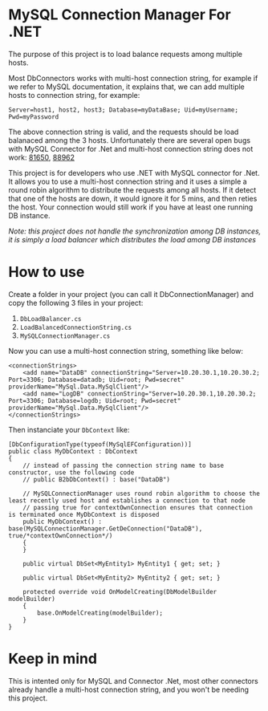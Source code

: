 # MySQL Connection Manager For .NET

The purpose of this project is to load balance requests among multiple hosts.

Most DbConnectors works with multi-host connection string, for example if we refer to MySQL documentation, it explains that, we can add multiple hosts to connection string, for example:

    Server=host1, host2, host3; Database=myDataBase; Uid=myUsername; Pwd=myPassword
   
The above connection string is valid, and the requests should be load balanaced among the 3 hosts. Unfortunately there are several open bugs with MySQL Connector for .Net and multi-host connection string does not work: [81650](https://bugs.mysql.com/bug.php?id=81650), [88962](https://bugs.mysql.com/bug.php?id=88962)

This project is for developers who use .NET with MySQL connector for .Net. It allows you to use a multi-host connection string and it uses a simple a round robin algorithm to distribute the requests among all hosts. If it detect that one of the hosts are down, it would ignore it for 5 mins, and then reties the host. Your connection would still work if you have at least one running DB instance.

*Note: this project does not handle the synchronization among DB instances, it is simply a load balancer which distributes the load among DB instances*

# How to use

Create a folder in your project (you can call it DbConnectionManager) and copy the following 3 files in your project: 
1. `DbLoadBalancer.cs`
2. `LoadBalancedConnectionString.cs`
3. `MySQLConnectionManager.cs`

Now you can use a multi-host connection string, something like below:

````
<connectionStrings>
    <add name="DataDB" connectionString="Server=10.20.30.1,10.20.30.2; Port=3306; Database=datadb; Uid=root; Pwd=secret" providerName="MySql.Data.MySqlClient"/>
    <add name="LogDB" connectionString="Server=10.20.30.1,10.20.30.2; Port=3306; Database=logdb; Uid=root; Pwd=secret" providerName="MySql.Data.MySqlClient"/>
</connectionStrings>
````

Then instanciate your `DbContext` like:

````
[DbConfigurationType(typeof(MySqlEFConfiguration))]
public class MyDbContext : DbContext
{
    // instead of passing the connection string name to base constructor, use the following code  
    // public B2bDbContext() : base("DataDB")

    // MySQLConnectionManager uses round robin algorithm to choose the least recently used host and establishes a connection to that node
    // passing true for contextOwnConnection ensures that connection is terminated once MyDbContext is disposed
    public MyDbContext() : base(MySQLConnectionManager.GetDeConnection("DataDB"), true/*contextOwnConnection*/)
    {
    }

    public virtual DbSet<MyEntity1> MyEntity1 { get; set; }

    public virtual DbSet<MyEntity2> MyEntity2 { get; set; }
        
    protected override void OnModelCreating(DbModelBuilder modelBuilder)
    {
        base.OnModelCreating(modelBuilder);
    }
}
````

# Keep in mind

This is intented only for MySQL and Connector .Net, most other connectors already handle a multi-host connection string, and you won't be needing this project. 


